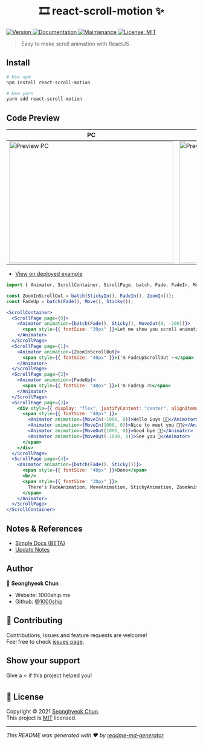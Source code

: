 <h1 align="center">🎞 react-scroll-motion ✨</h1>
<p>
  <a href="https://www.npmjs.com/package/react-scroll-motion" target="_blank">
    <img alt="Version" src="https://img.shields.io/npm/v/react-scroll-motion.svg">
  </a>
  <a href="https://github.com/1000ship/react-scroll-motion#readme" target="_blank">
    <img alt="Documentation" src="https://img.shields.io/badge/documentation-yes-brightgreen.svg" />
  </a>
  <a href="https://github.com/1000ship/react-scroll-motion/graphs/commit-activity" target="_blank">
    <img alt="Maintenance" src="https://img.shields.io/badge/Maintained%3F-yes-green.svg" />
  </a>
  <a href="https://github.com/1000ship/react-scroll-motion/blob/master/LICENSE" target="_blank">
    <img alt="License: MIT" src="https://img.shields.io/github/license/1000ship/react-scroll-motion" />
  </a>
</p>


> Easy to make scroll animation with ReactJS

## Install

```sh
# Use npm
npm install react-scroll-motion

# Use yarn
yarn add react-scroll-motion
```

## Code Preview

| PC                                                           | Mobile                                                       |
| ------------------------------------------------------------ | ------------------------------------------------------------ |
| <img src="_readme/example-pc.gif" alt="Preview PC" width=434 height=320/> | <img src="_readme/example-mobile.gif" alt="Preview Mobile" width=148 height=320/> |

- [View on deployed example](https://1000ship.github.io/react-scroll-motion/)

```jsx
import { Animator, ScrollContainer, ScrollPage, batch, Fade, FadeIn, Move, MoveIn, MoveOut, Sticky, StickyIn, ZoomIn } from "react-scroll-motion";

const ZoomInScrollOut = batch(StickyIn(), FadeIn(), ZoomIn());
const FadeUp = batch(Fade(), Move(), Sticky());

<ScrollContainer>
  <ScrollPage page={0}>
    <Animator animation={batch(Fade(), Sticky(), MoveOut(0, -200))}>
      <span style={{ fontSize: "30px" }}>Let me show you scroll animation 😀</span>
    </Animator>
  </ScrollPage>
  <ScrollPage page={1}>
    <Animator animation={ZoomInScrollOut}>
      <span style={{ fontSize: "40px" }}>I'm FadeUpScrollOut ✨</span>
    </Animator>
  </ScrollPage>
  <ScrollPage page={2}>
    <Animator animation={FadeUp}>
      <span style={{ fontSize: "40px" }}>I'm FadeUp ⛅️</span>
    </Animator>
  </ScrollPage>
  <ScrollPage page={3}>
    <div style={{ display: "flex", justifyContent: "center", alignItems: "center", height: "100%" }} >
      <span style={{ fontSize: "40px" }}>
        <Animator animation={MoveIn(-1000, 0)}>Hello Guys 👋🏻</Animator>
        <Animator animation={MoveIn(1000, 0)}>Nice to meet you 🙋🏻‍♀️</Animator>- I'm Seonghyeok -
        <Animator animation={MoveOut(1000, 0)}>Good bye ✋🏻</Animator>
        <Animator animation={MoveOut(-1000, 0)}>See you 💛</Animator>
      </span>
    </div>
  </ScrollPage>
  <ScrollPage page={4}>
    <Animator animation={batch(Fade(), Sticky())}>
      <span style={{ fontSize: "40px" }}>Done</span>
      <br/>
      <span style={{ fontSize: "30px" }}>
        There's FadeAnimation, MoveAnimation, StickyAnimation, ZoomAnimation
      </span>
    </Animator>
  </ScrollPage>
</ScrollContainer>
```

## Notes & References

- [Simple Docs (BETA)](_readme/docs.md)
- [Update Notes](_readme/update.md)

## Author

👤 **Seonghyeok Chun**

* Website: 1000ship.me
* Github: [@1000ship](https://github.com/1000ship)

## 🤝 Contributing

Contributions, issues and feature requests are welcome!<br />Feel free to check [issues page](https://github.com/1000ship/react-scroll-motion/issues). 

## Show your support

Give a ⭐️ if this project helped you!

## 📝 License

Copyright © 2021 [Seonghyeok Chun](https://github.com/1000ship).<br />
This project is [MIT](https://github.com/1000ship/react-scroll-motion/blob/master/LICENSE) licensed.

***
_This README was generated with ❤️ by [readme-md-generator](https://github.com/kefranabg/readme-md-generator)_
